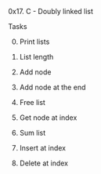 0x17. C - Doubly linked list

Tasks

0. Print lists

1. List length

2. Add node

3. Add node at the end

4. Free list

5. Get node at index

6. Sum list

7. Insert at index

8. Delete at index


